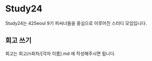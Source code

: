# Study24

Study24는 42Seoul 9기 피씨너들을 중심으로 이루어진 스터디 모임입니다.

## 회고 쓰기

회고는 회고/n회차/[각자 이름].md 에 작성해주시면 됩니다.
